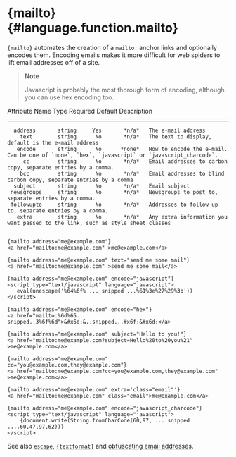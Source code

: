 {mailto} {#language.function.mailto}
========

`{mailto}` automates the creation of a `mailto:` anchor links and
optionally encodes them. Encoding emails makes it more difficult for web
spiders to lift email addresses off of a site.

> **Note**
>
> Javascript is probably the most thorough form of encoding, although
> you can use hex encoding too.

   Attribute Name    Type    Required   Default  Description
  ---------------- -------- ---------- --------- -----------------------------------------------------------------------------------------------
      address       string     Yes       *n/a*   The e-mail address
        text        string      No       *n/a*   The text to display, default is the e-mail address
       encode       string      No      *none*   How to encode the e-mail. Can be one of `none`, `hex`, `javascript` or `javascript_charcode`.
         cc         string      No       *n/a*   Email addresses to carbon copy, separate entries by a comma.
        bcc         string      No       *n/a*   Email addresses to blind carbon copy, separate entries by a comma
      subject       string      No       *n/a*   Email subject
     newsgroups     string      No       *n/a*   Newsgroups to post to, separate entries by a comma.
     followupto     string      No       *n/a*   Addresses to follow up to, separate entries by a comma.
       extra        string      No       *n/a*   Any extra information you want passed to the link, such as style sheet classes


    {mailto address="me@example.com"}
    <a href="mailto:me@example.com" >me@example.com</a>

    {mailto address="me@example.com" text="send me some mail"}
    <a href="mailto:me@example.com" >send me some mail</a>

    {mailto address="me@example.com" encode="javascript"}
    <script type="text/javascript" language="javascript">
       eval(unescape('%64%6f% ... snipped ...%61%3e%27%29%3b'))
    </script>

    {mailto address="me@example.com" encode="hex"}
    <a href="mailto:%6d%65.. snipped..3%6f%6d">&#x6d;&..snipped...#x6f;&#x6d;</a>

    {mailto address="me@example.com" subject="Hello to you!"}
    <a href="mailto:me@example.com?subject=Hello%20to%20you%21" >me@example.com</a>

    {mailto address="me@example.com" cc="you@example.com,they@example.com"}
    <a href="mailto:me@example.com?cc=you@example.com,they@example.com" >me@example.com</a>

    {mailto address="me@example.com" extra='class="email"'}
    <a href="mailto:me@example.com" class="email">me@example.com</a>

    {mailto address="me@example.com" encode="javascript_charcode"}
    <script type="text/javascript" language="javascript">
        {document.write(String.fromCharCode(60,97, ... snipped ....60,47,97,62))}
    </script>

See also [`escape`](#language.modifier.escape),
[`{textformat}`](#language.function.textformat) and [obfuscating email
addresses](#tips.obfuscating.email).
